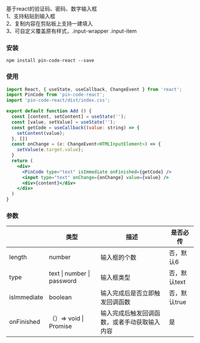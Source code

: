 基于react的验证码、密码、数字输入框<br />1、支持粘贴到输入框<br />2、复制内容在剪贴板上支持一建填入<br />3、可自定义覆盖原有样式，.input-wrapper  .input-item
<a name="ksHKn"></a>
### 安装
```
npm install pin-code-react --save
```

<a name="q15w9"></a>
### 使用
```jsx
import React, { useState, useCallback, ChangeEvent } from 'react';
import PinCode from 'pin-code-react';
import 'pin-code-react/dist/index.css';

export default function Add () {
  const [content, setContent] = useState('');
  const [value, setValue] = useState('');
  const getCode = useCallback((value: string) => {
    setContent(value);
  }, [])
  const onChange = (e: ChangeEvent<HTMLInputElement>) => {
    setValue(e.target.value);
  }
  return (
    <div>
      <PinCode type="text" isImmediate onFinished={getCode} />
      <input type="text" onChange={onChange} value={value} />
      <div>{content}</div>
    </div>
  )
}
```
<a name="jklsj"></a>
### 参数
|  | 类型 | 描述 | 是否必传 |
| --- | --- | --- | --- |
| length | number | 输入框的个数 | 否，默认6 |
| type | text &#124; number &#124; password | 输入框类型 | 否，默认text |
| isImmediate | boolean | 输入完成后是否立即触发回调函数 | 否，默认true |
| onFinished | （）=> void &#124; Promise<any> | 输入完成后触发回调函数，或者手动获取输入内容 | 是 |

